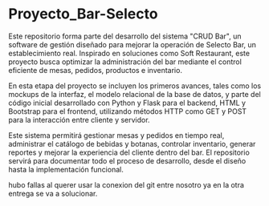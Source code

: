 # Proyecto_Bar-Selecto
Este repositorio forma parte del desarrollo del sistema "CRUD Bar", un software de gestión diseñado para mejorar la operación de Selecto Bar, un establecimiento real. Inspirado en soluciones como Soft Restaurant, este proyecto busca optimizar la administración del bar mediante el control eficiente de mesas, pedidos, productos e inventario.

En esta etapa del proyecto se incluyen los primeros avances, tales como los mockups de la interfaz, el modelo relacional de la base de datos, y parte del código inicial desarrollado con Python y Flask para el backend, HTML y Bootstrap para el frontend, utilizando métodos HTTP como GET y POST para la interacción entre cliente y servidor.

Este sistema permitirá gestionar mesas y pedidos en tiempo real, administrar el catálogo de bebidas y botanas, controlar inventario, generar reportes y mejorar la experiencia del cliente dentro del bar. El repositorio servirá para documentar todo el proceso de desarrollo, desde el diseño hasta la implementación funcional.

hubo fallas al querer usar la conexion del git entre nosotro ya en la otra entrega se va a solucionar.
